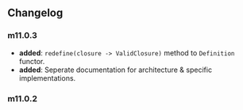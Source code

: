<h2>Changelog</h2>


### m11.0.3
* **added**: `redefine(closure -> ValidClosure)` method to `Definition` functor. 
* **added**: Seperate documentation for architecture & specific implementations.



### m11.0.2


